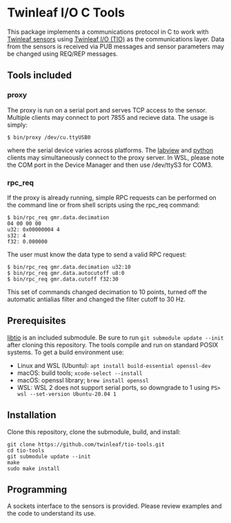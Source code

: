 # Twinleaf I/O C Tools

This package implements a communications protocol in C to work with [Twinleaf sensors](http://www.twinleaf.com) using [Twinleaf I/O (TIO)](https://github.com/twinleaf/libtio/blob/master/doc/TIO%20Protocol%20Overview.md) as the communications layer. Data from the sensors is received via PUB messages and sensor parameters may be changed using REQ/REP messages. 

## Tools included

### proxy

The proxy is run on a serial port and serves TCP access to the sensor. Multiple clients may connect to port 7855 and recieve data. The usage is simply:

    $ bin/proxy /dev/cu.ttyUSB0

where the serial device varies across platforms. The [labview](https://github.com/twinleaf/tio-labview) and [python](https://github.com/twinleaf/tio-python) clients may simultaneously connect to the proxy server. In WSL, please note the COM port in the Device Manager and then use /dev/ttyS3 for COM3. 

### rpc_req

If the proxy is already running, simple RPC requests can be performed on the command line or from shell scripts using the rpc_req command:

    $ bin/rpc_req gmr.data.decimation
    04 00 00 00 
    u32: 0x00000004 4
    s32: 4
    f32: 0.000000

The user must know the data type to send a valid RPC request:

    $ bin/rpc_req gmr.data.decimation u32:10
    $ bin/rpc_req gmr.data.autocutoff u8:0
    $ bin/rpc_req gmr.data.cutoff f32:30

This set of commands changed decimation to 10 points, turned off the automatic antialias filter and changed the filter cutoff to 30 Hz. 

## Prerequisites

[libtio](https://github.com/twinleaf/libtio) is an included submodule. Be sure to run `git submodule update --init` after cloning this repository. The tools compile and run on standard POSIX systems. To get a build environment use:

  - Linux and WSL (Ubuntu): `apt install build-essential openssl-dev`
  - macOS: build tools; `xcode-select --install`
  - macOS: openssl library; `brew install openssl`
  - WSL: WSL 2 does not support serial ports, so downgrade to 1 using `PS> wsl --set-version Ubuntu-20.04 1`

## Installation

Clone this repository, clone the submodule, build, and install:

    git clone https://github.com/twinleaf/tio-tools.git
    cd tio-tools
    git submodule update --init
    make
    sudo make install

## Programming

A sockets interface to the sensors is provided. Please review examples and the code to understand its use.
